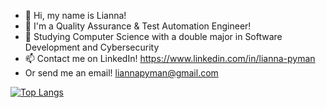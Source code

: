 - 👋 Hi, my name is Lianna!
- 👀 I'm a Quality Assurance & Test Automation Engineer!
- 🌱 Studying Computer Science with a double major in Software Development and Cybersecurity
- 📫 Contact me on LinkedIn!
https://www.linkedin.com/in/lianna-pyman
- Or send me an email! liannapyman@gmail.com

[![Top Langs](https://github-readme-stats.vercel.app/api/top-langs/?username=liii-p&layout=compact)](https://github.com/anuraghazra/github-readme-stats)

